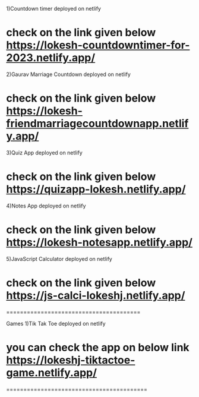 
1)Countdown timer
deployed on netlify

check on the link given below
https://lokesh-countdowntimer-for-2023.netlify.app/
=============================================

2)Gaurav Marriage Countdown
deployed on netlify

check on the link given below
https://lokesh-friendmarriagecountdownapp.netlify.app/
=====================================
3)Quiz App
deployed on netlify

check on the link given below
https://quizapp-lokesh.netlify.app/
=========================================
4)Notes App
deployed on netlify

check on the link given below
https://lokesh-notesapp.netlify.app/
=========================================
5)JavaScript Calculator
deployed on netlify

check on the link given below
https://js-calci-lokeshj.netlify.app/
=======================================
=======================================

Games
1)Tik Tak Toe
deployed on netlify

you can check the app on below link
https://lokeshj-tiktactoe-game.netlify.app/
========================================
=========================================
